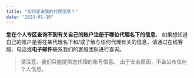 ```yaml
---
title: "如何查询我的代理信息？"
date: "2023-01-10"
---
```


**您在个人专区查询不到有关自己的账户注册于哪位代理名下的信息**。 如果想知道自己的账户是否在某代理名下和/或了解与任何代理有关的信息，请通过在线客服、电话或**电子邮件**联系我们的客服团队进行查询。

> 请注意，我们只能提供您代理的账号信息。 出于安全原因，不会公布任何个人信息。
